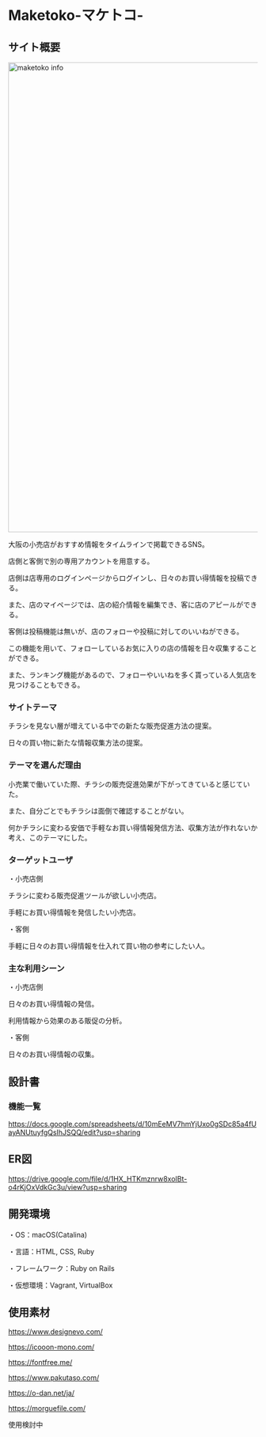 # Maketoko-マケトコ-　

## サイト概要
<img width="950" alt="maketoko info" src="https://user-images.githubusercontent.com/69069339/97283445-355cf900-1883-11eb-89c3-8a908aeb7648.png">

大阪の小売店がおすすめ情報をタイムラインで掲載できるSNS。

店側と客側で別の専用アカウントを用意する。

店側は店専用のログインページからログインし、日々のお買い得情報を投稿できる。

また、店のマイページでは、店の紹介情報を編集でき、客に店のアピールができる。

客側は投稿機能は無いが、店のフォローや投稿に対してのいいねができる。

この機能を用いて、フォローしているお気に入りの店の情報を日々収集することができる。

また、ランキング機能があるので、フォローやいいねを多く貰っている人気店を見つけることもできる。

### サイトテーマ
チラシを見ない層が増えている中での新たな販売促進方法の提案。

日々の買い物に新たな情報収集方法の提案。

### テーマを選んだ理由
小売業で働いていた際、チラシの販売促進効果が下がってきていると感じていた。

また、自分ごとでもチラシは面倒で確認することがない。

何かチラシに変わる安価で手軽なお買い得情報発信方法、収集方法が作れないか考え、このテーマにした。

### ターゲットユーザ
・小売店側

チラシに変わる販売促進ツールが欲しい小売店。

手軽にお買い得情報を発信したい小売店。

・客側

手軽に日々のお買い得情報を仕入れて買い物の参考にしたい人。

### 主な利用シーン
・小売店側

日々のお買い得情報の発信。

利用情報から効果のある販促の分析。

・客側

日々のお買い得情報の収集。

## 設計書

### 機能一覧
https://docs.google.com/spreadsheets/d/10mEeMV7hmYjUxo0gSDc85a4fUayANUtuyfgQsIhJSQQ/edit?usp=sharing

## ER図
https://drive.google.com/file/d/1HX_HTKmznrw8xoIBt-o4rKjOxVdkGc3u/view?usp=sharing

## 開発環境
・OS：macOS(Catalina)

・言語：HTML, CSS, Ruby

・フレームワーク：Ruby on Rails

・仮想環境：Vagrant, VirtualBox

## 使用素材
https://www.designevo.com/

https://icooon-mono.com/

https://fontfree.me/

https://www.pakutaso.com/

https://o-dan.net/ja/

https://morguefile.com/

使用検討中
